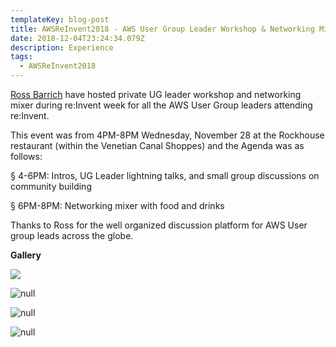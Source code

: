 ```yaml
---
templateKey: blog-post
title: AWSReInvent2018 - AWS User Group Leader Workshop & Networking Mixer
date: 2018-12-04T23:24:34.079Z
description: Experience
tags:
  - AWSReInvent2018
---
```

[Ross Barrich](https://www.linkedin.com/in/rossbarich/) have hosted private UG leader workshop and networking mixer during re:Invent week for all the AWS User Group leaders attending re:Invent.

This event was from  4PM-8PM Wednesday, November 28 at the Rockhouse restaurant (within the Venetian Canal Shoppes) and the Agenda was as follows:

§  4-6PM: Intros, UG Leader lightning talks, and small group discussions on community building

§  6PM-8PM: Networking mixer with food and drinks

Thanks to Ross for the well organized discussion platform for AWS User group leads across the globe.

**Gallery**

![](/img/ug_1.png)

![null](/img/ug_2.png)

![null](/img/ug_3.png)

![null](/img/ug_4.png)
